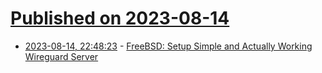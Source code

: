 # [Published on 2023-08-14](index.md)

* [2023-08-14, 22:48:23](https://lobste.rs/s/qqz0c7/freebsd_setup_simple_actually_working) - [FreeBSD: Setup Simple and Actually Working Wireguard Server](https://herrbischoff.com/2023/04/freebsd-how-to-set-up-a-simple-and-actually-working-wireguard-server/)
